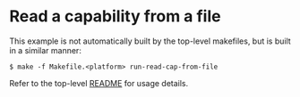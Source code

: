 # Read a capability from a file

This example is not automatically built by the top-level makefiles, but is
built in a similar manner:

```
$ make -f Makefile.<platform> run-read-cap-from-file
```

Refer to the top-level [README](../../README.md) for usage details.
